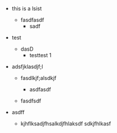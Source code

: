 *   this is a lsist
    *   fasdfasdf
        *   sadf

*   test
    *   dasD
        *   testtest 1

*   adsfjklasdjf;l
    *   fasdlkjf;alsdkjf
        *   asdfasdf

    *   fasdfsdf

*   asdff
    *   kjhflksadjfhsalkdjfhlaksdf sdkjfhlkasf

